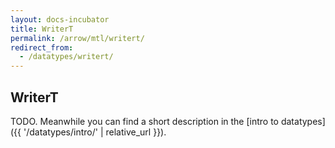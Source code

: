 ```yaml
---
layout: docs-incubator
title: WriterT
permalink: /arrow/mtl/writert/
redirect_from:
  - /datatypes/writert/
---
```


## WriterT





TODO. Meanwhile you can find a short description in the [intro to datatypes]({{ '/datatypes/intro/' | relative_url }}).
